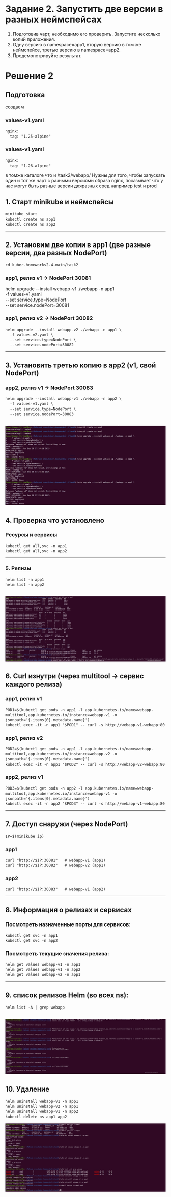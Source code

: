

# Задание 2. Запустить две версии в разных неймспейсах

1. Подготовив чарт, необходимо его проверить. Запуститe несколько копий приложения.
2. Одну версию в namespace=app1, вторую версию в том же неймспейсе, третью версию в namespace=app2.
3. Продемонстрируйте результат.

# Решение 2

## Подготовка 
создаем 
### values-v1.yaml
```
nginx:
  tag: "1.25-alpine"
```

### values-v1.yaml
```
nginx:
  tag: "1.26-alpine"
```
в томже каталоге что и /task2/webapp/
Нужны для того, чтобы запускать один и тот же чарт с разными версиями образа nginx, показывает что у нас могут быть разные версии дляразных сред например test и prod

## 1. Старт minikube и неймспейсы
```
minikube start
kubectl create ns app1
kubectl create ns app2
```
---

## 2. Установим две копии в app1 (две разные версии, два разных NodePort)
```
cd kuber-homeworks2.4-main/task2
```

### app1, релиз v1 → NodePort 30081
helm upgrade --install webapp-v1 ./webapp -n app1 \
  -f values-v1.yaml \
  --set service.type=NodePort \
  --set service.nodePort=30081

### app1, релиз v2 → NodePort 30082
```
helm upgrade --install webapp-v2 ./webapp -n app1 \
  -f values-v2.yaml \
  --set service.type=NodePort \
  --set service.nodePort=30082
```
 
---

## 3. Установить третью копию в app2 (v1, свой NodePort)
### app2, релиз v1 → NodePort 30083
```
helm upgrade --install webapp-v1 ./webapp -n app2 \
  -f values-v1.yaml \
  --set service.type=NodePort \
  --set service.nodePort=30083
```
![Скриншот 9](https://github.com/ysatii/kuber-homeworks2.4/blob/main/img/img_9.jpg) 
---

## 4. Проверка что установлено
### Ресурсы и сервисы
```
kubectl get all,svc -n app1
kubectl get all,svc -n app2
```
---

### 5. Релизы
```
helm list -n app1
helm list -n app2
```
![Скриншот 10](https://github.com/ysatii/kuber-homeworks2.4/blob/main/img/img_10.jpg)  
---

## 6. Curl изнутри (через multitool → сервис каждого релиза)
### app1, релиз v1
```
POD1=$(kubectl get pods -n app1 -l app.kubernetes.io/name=webapp-multitool,app.kubernetes.io/instance=webapp-v1 -o jsonpath='{.items[0].metadata.name}')
kubectl exec -it -n app1 "$POD1" -- curl -s http://webapp-v1-webapp:80
```

### app1, релиз v2
```
POD2=$(kubectl get pods -n app1 -l app.kubernetes.io/name=webapp-multitool,app.kubernetes.io/instance=webapp-v2 -o jsonpath='{.items[0].metadata.name}')
kubectl exec -it -n app1 "$POD2" -- curl -s http://webapp-v2-webapp:80
```

### app2, релиз v1
```
POD3=$(kubectl get pods -n app2 -l app.kubernetes.io/name=webapp-multitool,app.kubernetes.io/instance=webapp-v1 -o jsonpath='{.items[0].metadata.name}')
kubectl exec -it -n app2 "$POD3" -- curl -s http://webapp-v1-webapp:80
```
---

## 7. Доступ снаружи (через NodePort)
```
IP=$(minikube ip)
```
### app1
```
curl "http://$IP:30081"   # webapp-v1 (app1)
curl "http://$IP:30082"   # webapp-v2 (app1)
```

### app2
```
curl "http://$IP:30083"   # webapp-v1 (app2)
```
---

## 8. Информация о релизах и сервисах

### Посмотреть назначенные порты для сервисов:
```
kubectl get svc -n app1
kubectl get svc -n app2
```

### Посмотреть текущие значения релиза:
```
helm get values webapp-v1 -n app1
helm get values webapp-v1 -n app2
helm get values webapp-v2 -n app1
```
---

## 9. список релизов Helm (во всех ns):
```
helm list -A | grep webapp
```
![Скриншот 11](https://github.com/ysatii/kuber-homeworks2.4/blob/main/img/img_11.jpg) 
---

## 10. Удаление 
```
helm uninstall webapp-v1 -n app1
helm uninstall webapp-v2 -n app1
helm uninstall webapp-v1 -n app2
kubectl delete ns app1 app2
```




![Скриншот 12](https://github.com/ysatii/kuber-homeworks2.4/blob/main/img/img_12.jpg) 
